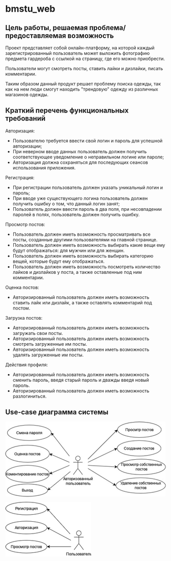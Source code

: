 # bmstu_web

## Цель работы, решаемая проблема/предоставляемая возможность

Проект представляет собой онлайн-платформу, на которой каждый зарегистрированный пользователь может выложить фотографию предмета гардероба с ссылкой на страницу, где его можно приобрести.

Пользователи могут смотреть посты, ставить лайки и дизлайки, писать комментарии.

Таким образом данный продукт решает проблему поиска одежды, так как на нем люди смогут находить "трендовую" одежду из различных магазинов одежды.

## Краткий перечень функциональных требований

Авторизация:
- Пользователю требуется ввести свой логин и пароль для успешной авторизации;
- При неверном вводе данных пользователь должен получить соответствующее уведомление о неправильном логине или пароле;
- Авторизация должна сохраняться для последующих сеансов использования приложения.

Регистрация:
- При регистрации пользователь должен указать уникальный логин и пароль;
- При вводе уже существующего логина пользователь должен получить ошибку о том, что данный логин занят;
- Пользователь должен ввести пароль в два поля, при несовпадении паролей в полях, пользователь должен получить ошибку.

Просмотр постов:
- Пользователь должен иметь возможность просматривать все посты, созданные другими пользователями на главной странице.
- Пользователь должен иметь возможность выбирать какие вещи ему будут отображаться: для мужчин или для женщин.
- Пользователь должен иметь возможность выбирать категорию вещей, которые будут ему отображаться.
- Пользователь должен иметь возможность посмотреть количество лайков и дизлайков у поста, а также оставленные под ним комментарии.

Оценка постов:
- Авторизированный пользователь должен иметь возможность ставить лайк или дизлайк, а также оставлять комментарий под постом.

Загрузка постов:
- Авторизированный пользователь должен иметь возможность загружать свои посты.
- Авторизированный пользователь должен иметь возможность смотреть загруженные им посты.
- Авторизированный пользователь должен иметь возможность удалять загруженные им посты.

Действия профиля:
- Авторизированный пользователь должен иметь возможность сменить пароль, введя старый пароль и дважды введя новый пароль.
- Авторизированный пользователь должен иметь возможность разлогиниться.

## Use-case диаграмма системы

![](./assets/use-case-auth.jpg)

![](./assets/use-case-nonauth.jpg)
